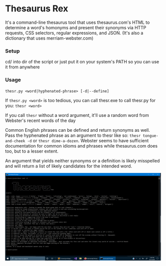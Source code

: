 # Thesaurus Rex
It's a command-line thesaurus tool that uses thesaurus.com's HTML to determine a word's homonyms and present their synonyms via HTTP requests, CSS selectors, regular expressions, and JSON. (It's also a dictionary that uses merriam-webster.com)

### Setup
cd/ into dir of the script or just put it on your system's PATH so you can use it from anywhere

### Usage

`thesr.py <word|hyphenated-phrase> [-d|--define]`

If `thesr.py <word>` is too tedious, you can call thesr.exe to call thesr.py for you: `thesr <word>`

If you call `thesr` without a word argument, it'll use a random word from Webster's recent words of the day

Common English phrases can be defined and return synonyms as well. Pass the hyphenated phrase as an argument to thesr like so: `thesr tongue-and-cheek -d` or `thesr dime-a-dozen`. Webster seems to have sufficient documentation for common idioms and phrases while thesaurus.com does too, but to a lesser extent. 

An argument that yields neither synonyms or a definition is likely misspelled and will return a list of likely candidates for the intended word.

![alt text](https://github.com/treatmesubj/Thesaurus_Rex/blob/master/Screenshot%20(24).png)
